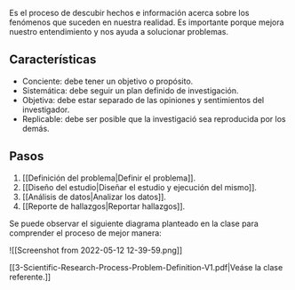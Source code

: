 Es el proceso de descubir hechos e información acerca sobre los fenómenos que suceden en nuestra realidad. Es importante porque mejora nuestro entendimiento y nos ayuda a solucionar problemas.

## Características
- Conciente: debe tener un objetivo o propósito.
- Sistemática: debe seguir un plan definido de investigación.
- Objetiva: debe estar separado de las opiniones y sentimientos del investigador.
- Replicable: debe ser posible que la investigació sea reproducida por los demás.

## Pasos
1. [[Definición del problema|Definir el problema]].
2. [[Diseño del estudio|Diseñar el estudio y ejecución del mismo]].
3. [[Análisis de datos|Analizar los datos]].
4. [[Reporte de hallazgos|Reportar hallazgos]].

Se puede observar el siguiente diagrama planteado en la clase para comprender el proceso de mejor manera:

![[Screenshot from 2022-05-12 12-39-59.png]]

[[3-Scientific-Research-Process-Problem-Definition-V1.pdf|Veáse la clase referente.]]